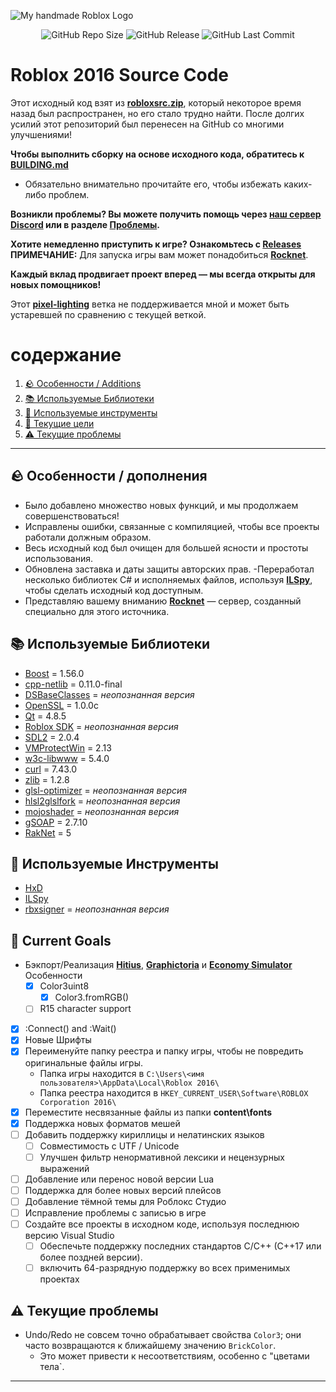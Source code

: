 ![My *handmade* Roblox Logo](https://github.com/user-attachments/assets/ced623cd-6692-4759-8e46-e9453f5454fc)

<p align="center">
<img alt="GitHub Repo Size" src="https://img.shields.io/github/repo-size/P0L3NARUBA/roblox-2016-source-code">
<img alt="GitHub Release" src="https://img.shields.io/github/v/release/P0L3NARUBA/roblox-2016-source-code?color=violet">
<img alt="GitHub Last Commit" src="https://img.shields.io/github/last-commit/P0L3NARUBA/roblox-2016-source-code/master">
</p>

# Roblox 2016 Source Code

Этот исходный код взят из **[robloxsrc.zip](https://mega.nz/file/mrxkSRRK#n5YmV1iPUPZCfiI6IDWkT3eDq9k3-yA7rl_hURked8Y)**, который некоторое время назад был распространен, но его стало трудно найти.
После долгих усилий этот репозиторий был перенесен на GitHub со многими улучшениями!

**Чтобы выполнить сборку на основе исходного кода, обратитесь к [BUILDING.md](/BUILDING.md)**<br>
- Обязательно внимательно прочитайте его, чтобы избежать каких-либо проблем.

**Возникли проблемы? Вы можете получить помощь через [наш сервер Discord](https://www.discord.gg/rVrYHdrbsp) или в разделе [Проблемы](https://github.com/P0L3NARUBA/roblox-2016-source-code/issues).**

**Хотите немедленно приступить к игре? Ознакомьтесь с [Releases](https://github.com/P0L3NARUBA/roblox-2016-source-code/releases)**<br>
**ПРИМЕЧАНИЕ:** Для запуска игры вам может понадобиться **[Rocknet](https://github.com/P0L3NARUBA/Rocknet/tree/main)**.

**Каждый вклад продвигает проект вперед — мы всегда открыты для новых помощников!**

Этот **[pixel-lighting](https://github.com/P0L3NARUBA/roblox-2016-source-code/tree/pixel-lighting)** ветка не поддерживается мной и может быть устаревшей по сравнению с текущей веткой.
# содержание
1. [🪨 Особенности / Additions](#-features--additions)
2. [📚 Используемые Библиотеки](#-libraries-used)
3. [🔨 Используемые инструменты](#-tools-used)
4. [🎯 Текущие цели](#-current-goals)
5. [⚠️ Текущие проблемы](#%EF%B8%8F-current-problems)

---

## 🪨 Особенности / дополнения
- Было добавлено множество новых функций, и мы продолжаем совершенствоваться!
- Исправлены ошибки, связанные с компиляцией, чтобы все проекты работали должным образом.
- Весь исходный код был очищен для большей ясности и простоты использования.
- Обновлена заставка и даты защиты авторских прав.
-Переработал несколько библиотек C# и исполняемых файлов, используя **[ILSpy](https://github.com/icsharpcode/ILSpy/releases)**, чтобы сделать исходный код доступным.
- Представляю вашему вниманию **[Rocknet](https://github.com/P0L3NARUBA/Rocknet/tree/main)** — сервер, созданный специально для этого источника.

## 📚 Используемые Библиотеки
- [Boost](/Contribs/boost_1_56_0) = 1.56.0
- [cpp-netlib](/Contribs/cpp-netlib-0.11.0-final) = 0.11.0-final
- [DSBaseClasses](/Contribs/DSBaseClasses) = *неопознанная версия*
- [OpenSSL](/Contribs/openssl) = 1.0.0c
- [Qt](/BUILDING_CONTRIBS.md) = 4.8.5
- [Roblox SDK](/Contribs/SDK) = *неопознанная версия*
- [SDL2](/Contribs/SDL2) = 2.0.4
- [VMProtectWin](/Contribs/VMProtectWin_2.13) = 2.13
- [w3c-libwww](/Contribs/w3c-libwww-5.4.0) = 5.4.0
- [curl](/Contribs/windows/x86/curl/curl-7.43.0) = 7.43.0
- [zlib](/Contribs/windows/x86/zlib/zlib-1.2.8) = 1.2.8
- [glsl-optimizer](/Rendering/ShaderCompiler/glsl-optimizer) = *неопознанная версия*
- [hlsl2glslfork](/Rendering/ShaderCompiler/hlsl2glslfork) = *неопознанная версия*
- [mojoshader](/Rendering/ShaderCompiler/mojoshader) = *неопознанная версия*
- [gSOAP](/RCCService/gSOAP/gsoap-2.7) = 2.7.10
- [RakNet](/Network/raknet) = 5 

## 🔨 Используемые Инструменты
- [HxD](https://mh-nexus.de/en/downloads.php?product=HxD20)
- [ILSpy](https://github.com/icsharpcode/ILSpy/releases)
- [rbxsigner](/Tools/rbxsigner) = *неопознанная версия*

## 🎯 Current Goals
- Бэкпорт/Реализация **[Hitius](https://mega.nz/file/DnxUTAgI#52pYMEJyRFMMXVMAU71GboVWYxaTCv25eWB4QHFma6M)**, **[Graphictoria](https://mega.nz/file/e2RU0YbT#tGVrpYqR4fv6z7a4QQcdqT0nbmgdssGm3wGFd9jCiHA)** и **[Economy Simulator](https://mega.nz/file/76AyxJzC#fuKcKHTK6YI5S8zLyelsB7PIt0fVVTsWu9KTrgvXk2E)** Особенности
  - [x] Color3uint8  
     - [x] Color3.fromRGB()  
  - [ ] R15 character support  
- [x] :Connect() and :Wait()
- [x] Новые Шрифты
- [x] Переименуйте папку реестра и папку игры, чтобы не повредить оригинальные файлы игры.
   - Папка игры находится в `C:\Users\<имя пользователя>\AppData\Local\Roblox 2016\`
   - Папка реестра находится в `HKEY_CURRENT_USER\Software\ROBLOX Corporation 2016\`
- [x] Переместите несвязанные файлы из папки **content\fonts**
- [x] Поддержка новых форматов мешей
- [ ] Добавить поддержку кириллицы и нелатинских языков
  - [ ] Совместимость с UTF / Unicode  
  - [ ] Улучшен фильтр ненормативной лексики и нецензурных выражений
- [ ] Добавление или перенос новой версии Lua
- [ ] Поддержка для более новых версий плейсов
- [ ] Добавление тёмной темы для Роблокс Студио  
- [ ] Исправление проблемы с записью в игре 
- [ ] Создайте все проекты в исходном коде, используя последнюю версию Visual Studio  
  - [ ] Обеспечьте поддержку последних стандартов C/C++ (C++17 или более поздней версии).  
  - [ ] включить 64-разрядную поддержку во всех применимых проектах

## ⚠️ Текущие проблемы
- Undo/Redo не совсем точно обрабатывает свойства `Color3`; они часто возвращаются к ближайшему значению `BrickColor`.
  - Это может привести к несоответствиям, особенно с "цветами тела`.

---
